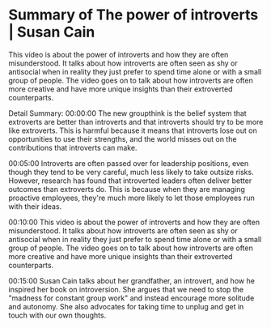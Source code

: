 # Summary of The power of introverts | Susan Cain

This video is about the power of introverts and how they are often misunderstood. It talks about how introverts are often seen as shy or antisocial when in reality they just prefer to spend time alone or with a small group of people. The video goes on to talk about how introverts are often more creative and have more unique insights than their extroverted counterparts.

Detail Summary: 
00:00:00
The new groupthink is the belief system that extroverts are better than introverts and that introverts should try to be more like extroverts. This is harmful because it means that introverts lose out on opportunities to use their strengths, and the world misses out on the contributions that introverts can make.

00:05:00
Introverts are often passed over for leadership positions, even though they tend to be very careful, much less likely to take outsize risks. However, research has found that introverted leaders often deliver better outcomes than extroverts do. This is because when they are managing proactive employees, they're much more likely to let those employees run with their ideas.

00:10:00
This video is about the power of introverts and how they are often misunderstood. It talks about how introverts are often seen as shy or antisocial when in reality they just prefer to spend time alone or with a small group of people. The video goes on to talk about how introverts are often more creative and have more unique insights than their extroverted counterparts.

00:15:00
Susan Cain talks about her grandfather, an introvert, and how he inspired her book on introversion. She argues that we need to stop the "madness for constant group work" and instead encourage more solitude and autonomy. She also advocates for taking time to unplug and get in touch with our own thoughts.

